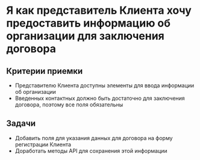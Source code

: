 # Я как представитель Клиента хочу предоставить информацию об организации для заключения договора

## Критерии приемки

* Представителю Клиента доступны элементы для ввода информации об организации
* Введенных контактных должно быть достаточно для заключения договора, поэтому все поля обязательны

## Задачи

* Добавить поля для указания данных для договора на форму регистрации Клиента
* Доработать методы API для сохранения этой информации
